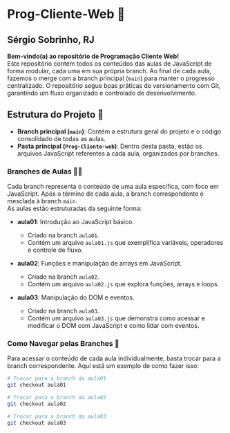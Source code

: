 # Prog-Cliente-Web 🚀

## Sérgio Sobrinho, RJ

**Bem-vindo(a) ao repositório de Programação Cliente Web!**  
Este repositório contém todos os conteúdos das aulas de JavaScript de forma modular, cada uma em sua própria branch. Ao final de cada aula, fazemos o merge com a branch principal (`main`) para manter o progresso centralizado. O repositório segue boas práticas de versionamento com Git, garantindo um fluxo organizado e controlado de desenvolvimento.

## Estrutura do Projeto 📂

- **Branch principal (`main`)**: Contém a estrutura geral do projeto e o código consolidado de todas as aulas.
- **Pasta principal (`Prog-Cliente-web`)**: Dentro desta pasta, estão os arquivos JavaScript referentes a cada aula, organizados por branches.

### Branches de Aulas 👨‍🏫

Cada branch representa o conteúdo de uma aula específica, com foco em JavaScript. Após o término de cada aula, a branch correspondente é mesclada à branch `main`.  
As aulas estão estruturadas da seguinte forma:

- **aula01**: Introdução ao JavaScript básico.
  - Criado na branch `aula01`.
  - Contém um arquivo `aula01.js` que exemplifica variáveis, operadores e controle de fluxo.
  
- **aula02**: Funções e manipulação de arrays em JavaScript.
  - Criado na branch `aula02`.
  - Contém um arquivo `aula02.js` que explora funções, arrays e loops.

- **aula03**: Manipulação do DOM e eventos.
  - Criado na branch `aula03`.
  - Contém um arquivo `aula03.js` que demonstra como acessar e modificar o DOM com JavaScript e como lidar com eventos.

### Como Navegar pelas Branches 🌿

Para acessar o conteúdo de cada aula individualmente, basta trocar para a branch correspondente. Aqui está um exemplo de como fazer isso:

```bash
# Trocar para a branch da aula01
git checkout aula01

# Trocar para a branch da aula02
git checkout aula02

# Trocar para a branch da aula03
git checkout aula03
